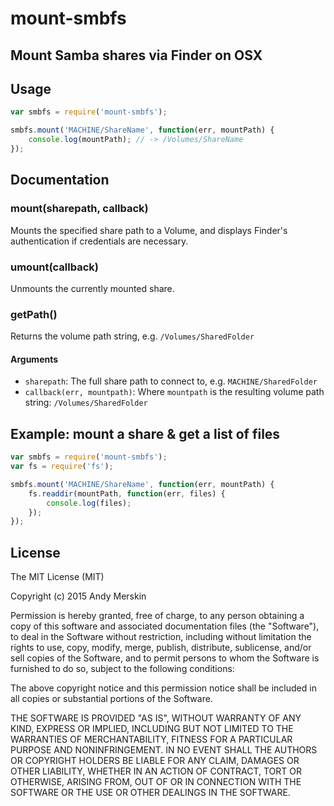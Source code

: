 # mount-smbfs
## Mount Samba shares via Finder on OSX

## Usage
```javascript
var smbfs = require('mount-smbfs');

smbfs.mount('MACHINE/ShareName', function(err, mountPath) {
	console.log(mountPath); // -> /Volumes/ShareName
});
```

## Documentation

### mount(sharepath, callback)
Mounts the specified share path to a Volume, and displays Finder's authentication if credentials are necessary.

### umount(callback)
Unmounts the currently mounted share.

### getPath()
Returns the volume path string, e.g. `/Volumes/SharedFolder`

#### Arguments
* `sharepath`: The full share path to connect to, e.g. `MACHINE/SharedFolder`
* `callback(err, mountpath)`: Where `mountpath` is the resulting volume path string: `/Volumes/SharedFolder`

## Example: mount a share & get a list of files
```javascript
var smbfs = require('mount-smbfs');
var fs = require('fs');

smbfs.mount('MACHINE/ShareName', function(err, mountPath) {
	fs.readdir(mountPath, function(err, files) {
		console.log(files);
	});
});
```

## License
The MIT License (MIT)

Copyright (c) 2015 Andy Merskin

Permission is hereby granted, free of charge, to any person obtaining a copy
of this software and associated documentation files (the "Software"), to deal
in the Software without restriction, including without limitation the rights
to use, copy, modify, merge, publish, distribute, sublicense, and/or sell
copies of the Software, and to permit persons to whom the Software is
furnished to do so, subject to the following conditions:

The above copyright notice and this permission notice shall be included in all
copies or substantial portions of the Software.

THE SOFTWARE IS PROVIDED "AS IS", WITHOUT WARRANTY OF ANY KIND, EXPRESS OR
IMPLIED, INCLUDING BUT NOT LIMITED TO THE WARRANTIES OF MERCHANTABILITY,
FITNESS FOR A PARTICULAR PURPOSE AND NONINFRINGEMENT. IN NO EVENT SHALL THE
AUTHORS OR COPYRIGHT HOLDERS BE LIABLE FOR ANY CLAIM, DAMAGES OR OTHER
LIABILITY, WHETHER IN AN ACTION OF CONTRACT, TORT OR OTHERWISE, ARISING FROM,
OUT OF OR IN CONNECTION WITH THE SOFTWARE OR THE USE OR OTHER DEALINGS IN THE
SOFTWARE.
